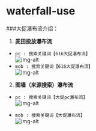 # waterfall-use

###大促瀑布流介绍：
1. **麦田投放瀑布流**<br/>
* `pc : 搜索关键词【616大促瀑布流】`<br/>
![img-alt](http://s16.mogucdn.com/p1/160621/idid_ifrwcmjvge2dsojuhezdambqhayde_430x657.jpg)<br/>
* `mob : 搜索关键词【616大促瀑布流】`<br/>
![img-alt](http://s17.mogucdn.com/p1/160621/idid_ifrtemjrmi2dsojuhezdambqhayde_423x648.jpg)<br/>

2. **图墙（来源搜索）瀑布流**<br/>
* `pc : 搜索关键词【大促pc瀑布流】`<br/>
![img-alt](http://s17.mogucdn.com/p1/160621/idid_ifrwinrtgvsdqojuhezdambqhayde_420x626.jpg)<br/>

* `mob : 搜索关键词【大促瀑布流】`<br/>
![img-alt](http://s17.mogucdn.com/p1/160621/idid_ifrtqnjvgmydsojuhezdambqhayde_429x639.jpg)<br/>
